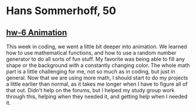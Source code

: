 # Hans Sommerhoff, 50

## [hw-6 Animation](https://hansolo43.github.io/120-work/hw-6/)
This week in coding, we went a little bit deeper into animation. We learned how to use mathematical functions, and how to use a random number generator to do all sorts of fun stuff. My favorite was being able to fill any shape or the background with a constantly changing color. The whole math part is a little challenging for me, not so much as in coding, but just in general. Now that we are using more math, I should start to do my projects a little earlier than normal, as it takes me longer when I have to figure all of that out. Didn't help on the forums, but I helped my study group work through this, helping when they needed it, and getting help when I needed it.
